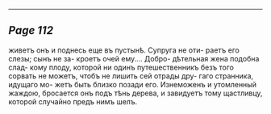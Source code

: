 

---
*Page 112*
---

живетъ онъ и поднесь еще въ пустынѣ. Супруга не оти- раетъ его слезы; сынъ не за- кроетъ очей ему.... Добро- дѣтельная жена подобна слад- кому плоду, которой ни одинъ путешественникъ безъ того сорвать не можетъ, чтобъ не лишить сей отрады дру- гаго странника, идущаго мо- жетъ быть близко позади его. Изнеможенъ и утомленный жаждою, бросается онъ подъ тѣнь дерева, и завидуетъ тому щастливцу, которой случайно предъ нимъ шелъ.
